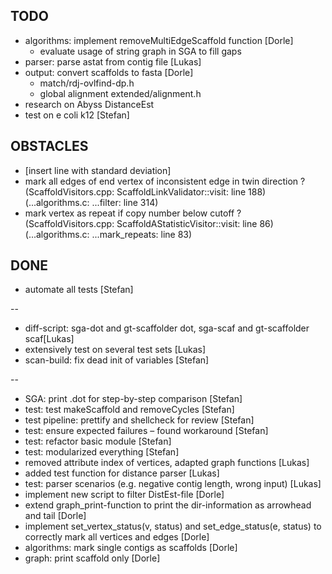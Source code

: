 ## TODO
- algorithms: implement removeMultiEdgeScaffold function [Dorle]
  - evaluate usage of string graph in SGA to fill gaps
- parser: parse astat from contig file [Lukas]
- output: convert scaffolds to fasta [Dorle]
  - match/rdj-ovlfind-dp.h
  - global alignment extended/alignment.h
- research on Abyss DistanceEst
- test on e coli k12 [Stefan]

## OBSTACLES
- [insert line with standard deviation]
- mark all edges of end vertex of inconsistent edge in twin direction ?
  (ScaffoldVisitors.cpp: ScaffoldLinkValidator::visit: line 188)
  (...algorithms.c: ...filter: line 314)
- mark vertex as repeat if copy number below cutoff ?
  (ScaffoldVisitors.cpp: ScaffoldAStatisticVisitor::visit: line 86)
  (...algorithms.c: ...mark_repeats: line 83)

## DONE
- automate all tests [Stefan]

--
- diff-script: sga-dot and gt-scaffolder dot, sga-scaf and gt-scaffolder scaf[Lukas]
- extensively test on several test sets [Lukas]
- scan-build: fix dead init of variables [Stefan]

--
- SGA: print .dot for step-by-step comparison [Stefan]
- test: test makeScaffold and removeCycles [Stefan]
- test pipeline: prettify and shellcheck for review [Stefan]
- test: ensure expected failures – found workaround [Stefan]
- test: refactor basic module [Stefan]
- test: modularized everything [Stefan]
- removed attribute index of vertices, adapted graph functions [Lukas]
- added test function for distance parser [Lukas]
- test: parser scenarios (e.g. negative contig length, wrong input) [Lukas]
- implement new script to filter DistEst-file [Dorle]
- extend graph_print-function to print the dir-information as arrowhead and tail [Dorle]
- implement set_vertex_status(v, status) and set_edge_status(e, status)
   to correctly mark all vertices and edges [Dorle]
- algorithms: mark single contigs as scaffolds [Dorle]
- graph: print scaffold only [Dorle]
